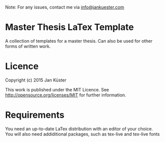 Note: For any issues, contact me via [info@jankuester.com](mailto:info@jankuester.com)

Master Thesis LaTex Template
============

A collection of templates for a master thesis. Can also be used for other forms of written work.

Licence
======

Copyright (c) 2015 Jan Küster

This work is published under the MIT Licence. See http://opensource.org/licenses/MIT for further information.

Requirements
=====

You need an up-to-date LaTex distribution with an editor of your choice. You will also need addiditional packages, such as tex-live and tex-live fonts
